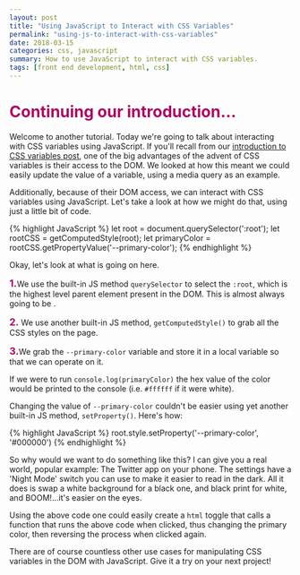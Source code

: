 ```yaml
---
layout: post
title: "Using JavaScript to Interact with CSS Variables"
permalink: "using-js-to-interact-with-css-variables"
date: 2018-03-15
categories: css, javascript
summary: How to use JavaScript to interact with CSS variables.
tags: [front end development, html, css]
---
```


# <span style="color: #ac0863;">Continuing our introduction...</span>

Welcome to another tutorial.  Today we're going to talk about interacting with CSS variables using JavaScript.  If you'll recall from our [introduction to CSS variables post](http://www.displayblog.io/a-quick-intro-to-css-variables), one of the big advantages of the advent of CSS variables is their access to the DOM.  We looked at how this meant we could easily update the value of a variable, using a media query as an example.

Additionally, because of their DOM access, we can interact with CSS variables using JavaScript.  Let's take a look at how we might do that, using just a little bit of code.

{% highlight JavaScript %}
  let root = document.querySelector(':root');
  let rootCSS = getComputedStyle(root);
  let primaryColor = rootCSS.getPropertyValue('--primary-color');
{% endhighlight %}

Okay, let's look at what is going on here.

<span style="font-size: 1.25em; font-weight: bold; color: #ac0863;">1.</span>We use the built-in JS method <code>querySelector</code> to select the <code>:root</code>, which is the highest level parent element present in the DOM.  This is almost always going to be <code><html></code>.  

<span style="font-size: 1.25em; font-weight: bold; color: #ac0863;">2.</span>  We use another built-in JS method, <code>getComputedStyle()</code> to grab all the CSS styles on the page.

<span style="font-size: 1.25em; font-weight: bold; color: #ac0863;">3.</span>We grab the <code>--primary-color</code> variable and store it in a local variable so that we can operate on it.

If we were to run <code>console.log(primaryColor)</code> the hex value of the color would be printed to the console (i.e. <code>#ffffff</code> if it were white).

Changing the value of <code>--primary-color</code> couldn't be easier using yet another built-in JS method, <code>setProperty()</code>.  Here's how:

{% highlight JavaScript %}
  root.style.setProperty('--primary-color', '#000000')
{% endhighlight %}

So why would we want to do something like this?  I can give you a real world, popular example:  The Twitter app on your phone.  The settings have a 'Night Mode' switch you can use to make it easier to read in the dark.  All it does is swap a white background for a black one, and black print for white, and BOOM!...it's easier on the eyes.

Using the above code one could easily create a <code>html</code> toggle that calls a function that runs the above code when clicked, thus changing the primary color, then reversing the process when clicked again.  

There are of course countless other use cases for manipulating CSS variables in the DOM with JavaScript.  Give it a try on your next project!

